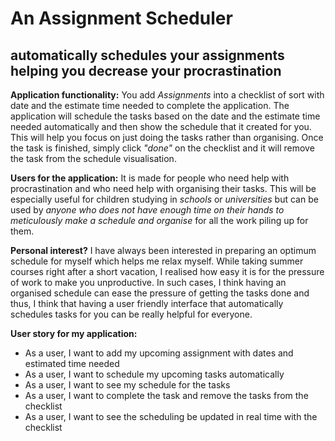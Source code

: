 # An Assignment Scheduler

## automatically schedules your assignments helping you decrease your procrastination

**Application functionality:**
You add *Assignments* into a checklist of sort with date and the estimate time needed to complete the application.
The application will schedule the tasks based on the date and the estimate time needed automatically and then show the
schedule that it created for you. This will help you focus on just doing the tasks rather than organising. Once the task
is finished, simply click *"done"* on the checklist and it will remove the task from the schedule visualisation.

**Users for the application:**
It is made for people who need help with procrastination and who need help with organising their tasks.
This will be especially useful for children studying in *schools* or *universities* but can be used by *anyone who does not
have enough time on their hands to meticulously make a schedule and organise* for all the work piling up for them.

**Personal interest?**
I have always been interested in preparing an optimum schedule for myself which helps me relax myself. While taking
summer courses right after a short vacation, I realised how easy it is for the pressure of work to make you unproductive.
In such cases, I think having an organised schedule can ease the pressure of getting the tasks done and thus, I think that
having a user friendly interface that automatically schedules tasks for you can be really helpful for everyone.

**User story for my application:**
- As a user, I want to add my upcoming assignment with dates and estimated time needed
- As a user, I want to schedule my upcoming tasks automatically
- As a user, I want to see my schedule for the tasks
- As a user, I want to complete the task and remove the tasks from the checklist
- As a user, I want to see the scheduling be updated in real time with the checklist
